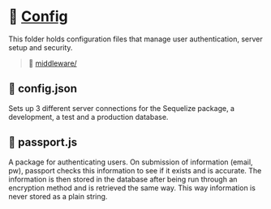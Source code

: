 # :open_file_folder: [Config](../../)
This folder holds configuration files that manage user authentication, server setup and security.
 > :file_folder: [middleware/](./middleware)
  

  ## :page_facing_up: config.json
 Sets up 3 different server connections for the Sequelize package, a development, a test and a production database.

  ## :page_facing_up: passport.js
  A package for authenticating users. On submission of information (email, pw), passport checks this information to see if it exists and is accurate. The information is then stored in the database after being run through an encryption method and is retrieved the same way. This way information is never stored as a plain string.